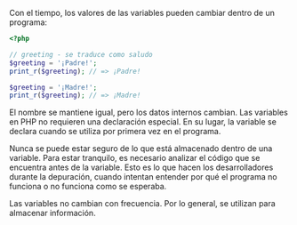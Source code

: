 Con el tiempo, los valores de las variables pueden cambiar dentro de un programa:

```php
<?php

// greeting - se traduce como saludo
$greeting = '¡Padre!';
print_r($greeting); // => ¡Padre!

$greeting = '¡Madre!';
print_r($greeting); // => ¡Madre!
```

El nombre se mantiene igual, pero los datos internos cambian. Las variables en PHP no requieren una declaración especial. En su lugar, la variable se declara cuando se utiliza por primera vez en el programa.

Nunca se puede estar seguro de lo que está almacenado dentro de una variable. Para estar tranquilo, es necesario analizar el código que se encuentra antes de la variable. Esto es lo que hacen los desarrolladores durante la depuración, cuando intentan entender por qué el programa no funciona o no funciona como se esperaba.

Las variables no cambian con frecuencia. Por lo general, se utilizan para almacenar información.
